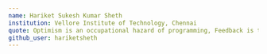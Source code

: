 ```yaml
---
name: Hariket Sukesh Kumar Sheth
institution: Vellore Institute of Technology, Chennai
quote: Optimism is an occupational hazard of programming, Feedback is the treatment
github_user: hariketsheth
---
```

